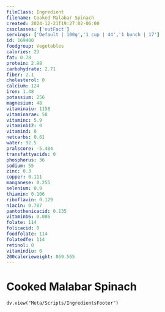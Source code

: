 ```yaml
---
fileClass: Ingredient
filename: Cooked Malabar Spinach
created: 2024-12-21T19:27:02-06:00
cssclasses: ['nutFact']
servings: ['Default | 100g','1 cup | 44','1 bunch | 17']
id: 169400
foodgroup: Vegetables
calories: 23
fat: 0.78
protein: 2.98
carbohydrate: 2.71
fiber: 2.1
cholesterol: 0
calcium: 124
iron: 1.48
potassium: 256
magnesium: 48
vitaminaiu: 1158
vitaminarae: 58
vitaminc: 5.9
vitaminb12: 0
vitamind: 0
netcarbs: 0.61
water: 92.5
pralscore: -5.484
transfattyacids: 0
phosphorus: 36
sodium: 55
zinc: 0.3
copper: 0.111
manganese: 0.255
selenium: 0.9
thiamin: 0.106
riboflavin: 0.129
niacin: 0.787
pantothenicacid: 0.135
vitaminb6: 0.086
folate: 114
folicacid: 0
foodfolate: 114
folatedfe: 114
retinol: 0
vitamindiu: 0
200calorieweight: 869.565
---
```


# Cooked Malabar Spinach

```dataviewjs
dv.view("Meta/Scripts/IngredientsFooter")
```